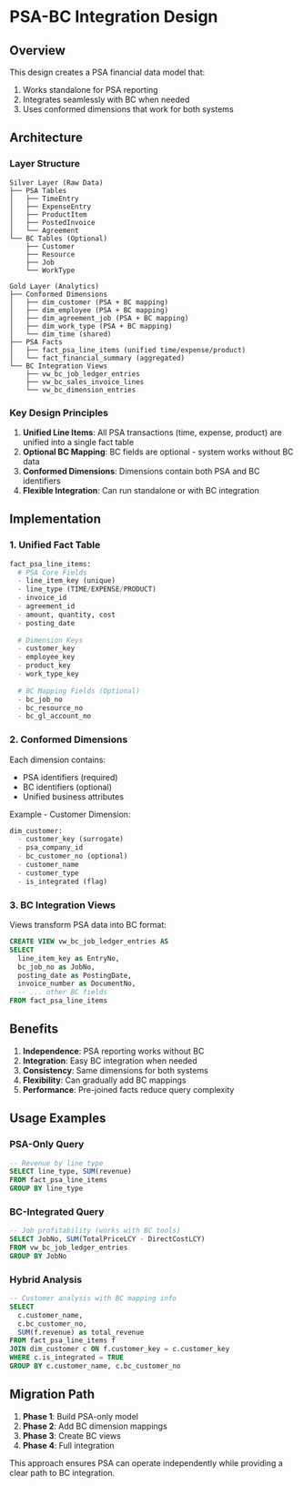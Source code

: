 # PSA-BC Integration Design

## Overview

This design creates a PSA financial data model that:
1. Works standalone for PSA reporting
2. Integrates seamlessly with BC when needed
3. Uses conformed dimensions that work for both systems

## Architecture

### Layer Structure

```
Silver Layer (Raw Data)
├── PSA Tables
│   ├── TimeEntry
│   ├── ExpenseEntry
│   ├── ProductItem
│   ├── PostedInvoice
│   └── Agreement
└── BC Tables (Optional)
    ├── Customer
    ├── Resource
    ├── Job
    └── WorkType

Gold Layer (Analytics)
├── Conformed Dimensions
│   ├── dim_customer (PSA + BC mapping)
│   ├── dim_employee (PSA + BC mapping)
│   ├── dim_agreement_job (PSA + BC mapping)
│   ├── dim_work_type (PSA + BC mapping)
│   └── dim_time (shared)
├── PSA Facts
│   ├── fact_psa_line_items (unified time/expense/product)
│   └── fact_financial_summary (aggregated)
└── BC Integration Views
    ├── vw_bc_job_ledger_entries
    ├── vw_bc_sales_invoice_lines
    └── vw_bc_dimension_entries
```

### Key Design Principles

1. **Unified Line Items**: All PSA transactions (time, expense, product) are unified into a single fact table
2. **Optional BC Mapping**: BC fields are optional - system works without BC data
3. **Conformed Dimensions**: Dimensions contain both PSA and BC identifiers
4. **Flexible Integration**: Can run standalone or with BC integration

## Implementation

### 1. Unified Fact Table

```python
fact_psa_line_items:
  # PSA Core Fields
  - line_item_key (unique)
  - line_type (TIME/EXPENSE/PRODUCT)
  - invoice_id
  - agreement_id
  - amount, quantity, cost
  - posting_date
  
  # Dimension Keys
  - customer_key
  - employee_key
  - product_key
  - work_type_key
  
  # BC Mapping Fields (Optional)
  - bc_job_no
  - bc_resource_no
  - bc_gl_account_no
```

### 2. Conformed Dimensions

Each dimension contains:
- PSA identifiers (required)
- BC identifiers (optional)
- Unified business attributes

Example - Customer Dimension:
```python
dim_customer:
  - customer_key (surrogate)
  - psa_company_id
  - bc_customer_no (optional)
  - customer_name
  - customer_type
  - is_integrated (flag)
```

### 3. BC Integration Views

Views transform PSA data into BC format:

```sql
CREATE VIEW vw_bc_job_ledger_entries AS
SELECT 
  line_item_key as EntryNo,
  bc_job_no as JobNo,
  posting_date as PostingDate,
  invoice_number as DocumentNo,
  -- ... other BC fields
FROM fact_psa_line_items
```

## Benefits

1. **Independence**: PSA reporting works without BC
2. **Integration**: Easy BC integration when needed
3. **Consistency**: Same dimensions for both systems
4. **Flexibility**: Can gradually add BC mappings
5. **Performance**: Pre-joined facts reduce query complexity

## Usage Examples

### PSA-Only Query
```sql
-- Revenue by line type
SELECT line_type, SUM(revenue) 
FROM fact_psa_line_items
GROUP BY line_type
```

### BC-Integrated Query
```sql
-- Job profitability (works with BC tools)
SELECT JobNo, SUM(TotalPriceLCY - DirectCostLCY)
FROM vw_bc_job_ledger_entries
GROUP BY JobNo
```

### Hybrid Analysis
```sql
-- Customer analysis with BC mapping info
SELECT 
  c.customer_name,
  c.bc_customer_no,
  SUM(f.revenue) as total_revenue
FROM fact_psa_line_items f
JOIN dim_customer c ON f.customer_key = c.customer_key
WHERE c.is_integrated = TRUE
GROUP BY c.customer_name, c.bc_customer_no
```

## Migration Path

1. **Phase 1**: Build PSA-only model
2. **Phase 2**: Add BC dimension mappings
3. **Phase 3**: Create BC views
4. **Phase 4**: Full integration

This approach ensures PSA can operate independently while providing a clear path to BC integration.